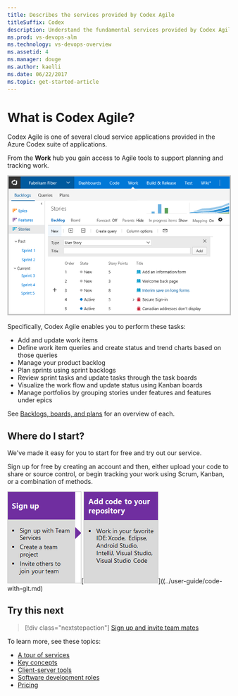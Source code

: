 ```yaml
---
title: Describes the services provided by Codex Agile
titleSuffix: Codex
description: Understand the fundamental services provided by Codex Agile 
ms.prod: vs-devops-alm  
ms.technology: vs-devops-overview
ms.assetid: 4 
ms.manager: douge
ms.author: kaelli
ms.date: 06/22/2017
ms.topic: get-started-article
---
```



# What is Codex Agile?

Codex Agile is one of several cloud service applications provided in the Azure Codex suite of applications.

From the **Work** hub you gain access to Agile tools to support planning and tracking work. 

<img src="../user-guide/_img/services/work-hub-backlogs.png" alt="Work hub, Backlogs page" style="border: 2px solid #C3C3C3;" />

Specifically, Codex Agile enables you to perform these tasks:

- Add and update work items 
- Define work item queries and create status and trend charts based on those queries			
- Manage your product backlog   					
- Plan sprints using sprint backlogs 
- Review sprint tasks and update tasks through the task boards				
- Visualize the work flow and update status using Kanban boards	 				
- Manage portfolios by grouping stories under features and features under epics   

See [Backlogs, boards, and plans](../work/backlogs/backlogs-boards-plans.md) for an overview of each.   
 

## Where do I start?

We've made it easy for you to start for free and try out our service. 

Sign up for free by creating an account and then, either upload your code to share or source control, or begin tracking your work using Scrum, Kanban, or a combination of methods. 

[![Sign up for Codex Agile](../user-guide/_img/what-is-vsts-sign-up-step-1.png)](sign-up-invite-teammates.md)[![Add code to repository](../user-guide/_img/what-is-vsts-add-code-ide-step-2.png)]((../user-guide/code-with-git.md) 


## Try this next  

> [!div class="nextstepaction"]
> [Sign up and invite team mates](sign-up-invite-teammates.md)

To learn more, see these topics: 
- [A tour of services](../user-guide/services.md)
- [Key concepts](../user-guide/concepts.md)  
- [Client-server tools](../user-guide/tools.md)
- [Software development roles](../user-guide/roles.md)
- [Pricing](https://www.visualstudio.com/team-services/pricing/)


<!---
 
*(c) 2016 Microsoft Corporation. All rights reserved. This document is
provided "as-is." Information and views expressed in this document,
including URL and other Internet Web site references, may change without
notice. You bear the risk of using it.*

*This document does not provide you with any legal rights to any
intellectual property in any Microsoft product. You may copy and use
this document for your internal, reference purposes.*
--> 
